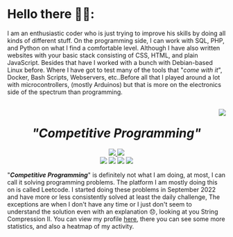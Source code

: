# Hello there 👋🤓:
I am an enthusiastic coder who is just trying to improve his skills by doing all kinds of different stuff. On the programming side, I can work with SQL, PHP, and Python on what I find a comfortable level. Although I have also written websites with your basic stack consisting of CSS, HTML, and plain JavaScript. Besides that have I worked with a bunch with Debian-based Linux before. Where I have got to test many of the tools that "*come with it*", Docker, Bash Scripts, Webservers, etc..Before all that I played around a lot with microcontrollers, (mostly Arduinos) but that is more on the electronics side of the spectrum than programming.

<br>
<a href="https://leetcode.com/JOSCHLINER/">
  <img src="https://leetcode.com/_next/static/images/logo-ff2b712834cf26bf50a5de58ee27bcef.png" align="right">
</a>
<div align="center">
  <h1><i>"Competitive Programming"</i></h1>
    <div>
         <a href="https://leetcode.com/JOSCHLINER/">
           <img src="https://badges.peiyuan.ch/leetcode/joschliner/name?logo=leetcode&logoColor=white&color=midnightblue">
         </a>
        <img src="https://badges.peiyuan.ch/leetcode/joschliner/ranking?color=orchid">
    </div>
    <div>
      <img src="https://badges.peiyuan.ch/leetcode/joschliner/solved?difficulty=all&color=blue">
      <img src="https://badges.peiyuan.ch/leetcode/joschliner/solved?difficulty=easy&color=darkgreen">
      <img src="https://badges.peiyuan.ch/leetcode/joschliner/solved?difficulty=medium&color=orange">
      <img src="https://badges.peiyuan.ch/leetcode/joschliner/solved?difficulty=hard&color=darkred">
    </div>
</div>

"***Competitive Programming***" is definitely not what I am doing, at most, I can call it solving programming problems. The platform I am mostly doing this on is called Leetcode. I started doing these problems in September 2022 and have more or less consistently solved at least the daily challenge, The exceptions are when I don't have any time or I just don't seem to understand the solution even with an explanation 😞, looking at you String Compression II. You can view my profile [here](https://leetcode.com/JOSCHLINER/), there you can see some more statistics, and also a heatmap of my activity.


<!-- ![](https://leetcard.jacoblin.cool/joschliner?ext=heatmap&hide=ranking,username,icon&font=&radius=2&theme=auto) -->
